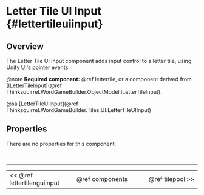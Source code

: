 Letter Tile UI Input {#lettertileuiinput}
===

## Overview
The Letter Tile UI Input component adds input control to a letter tile, using Unity UI's pointer events.

@note **Required component:** @ref lettertile, or a component derived from [ILetterTileInput](@ref Thinksquirrel.WordGameBuilder.ObjectModel.ILetterTileInput).

@sa [LetterTileUIInput](@ref Thinksquirrel.WordGameBuilder.Tiles.UI.LetterTileUIInput)

## Properties
There are no properties for this component.

<br>

---
<table width=80% align=center><tr>
<td width=33% align=left><< @ref lettertilenguiinput</td>
<td width=34% align=center>@ref components</td>
<td width=33% align=right>@ref tilepool >></td>
</tr></table>
